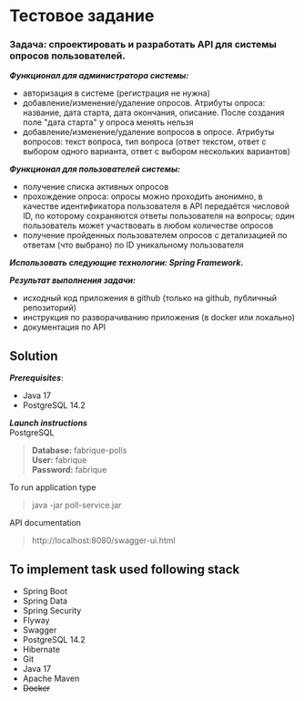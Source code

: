 # Тестовое задание
### Задача: спроектировать и разработать API для системы опросов пользователей.

***Функционал для администратора системы:***

- авторизация в системе (регистрация не нужна)
- добавление/изменение/удаление опросов. Атрибуты опроса: название, дата старта, дата окончания, описание. После создания поле "дата старта" у опроса менять нельзя
- добавление/изменение/удаление вопросов в опросе. Атрибуты вопросов: текст вопроса, тип вопроса (ответ текстом, ответ с выбором одного варианта, ответ с выбором нескольких вариантов)

***Функционал для пользователей системы:***

- получение списка активных опросов
- прохождение опроса: опросы можно проходить анонимно, в качестве идентификатора пользователя в API передаётся числовой ID, по которому сохраняются ответы пользователя на вопросы; один пользователь может участвовать в любом количестве опросов
- получение пройденных пользователем опросов с детализацией по ответам (что выбрано) по ID уникальному пользователя

***Использовать следующие технологии: Spring Framework.***

***Результат выполнения задачи:***
- исходный код приложения в github (только на github, публичный репозиторий)
- инструкция по разворачиванию приложения (в docker или локально)
- документация по API
## Solution

***Prerequisites***:

- Java 17
- PostgreSQL 14.2

***Launch instructions***\
PostgreSQL
>**Database:** fabrique-polls\
**User:** fabrique\
**Password:** fabrique


To run application type
> java -jar poll-service.jar

API documentation
> http://localhost:8080/swagger-ui.html


## To implement task used following stack
- Spring Boot
- Spring Data
- Spring Security
- Flyway
- Swagger
- PostgreSQL 14.2
- Hibernate
- Git
- Java 17
- Apache Maven
- ~~Docker~~
